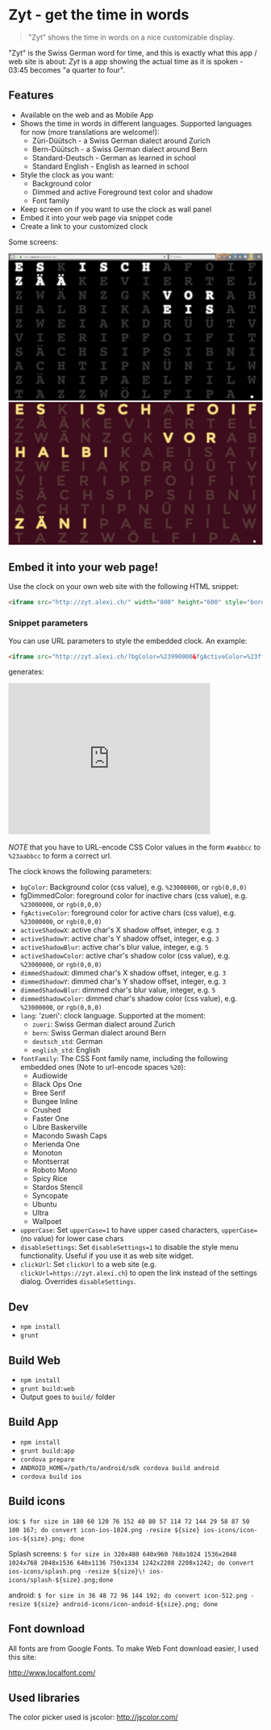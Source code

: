 Zyt - get the time in words
===========================

> "Zyt" shows the time in words on a nice customizable display.

"Zyt" is the Swiss German word for time, and this is exactly what this app / web site is about:
_Zyt_ is a app showing the actual time as it is spoken - 03:45 becomes "a quarter to four".

Features
-----------

* Available on the web and as Mobile App
* Shows the time in words in different languages. Supported languages for now (more translations are welcome!):
  * Züri-Düütsch - a Swiss German dialect around Zurich
  * Bern-Düütsch - a Swiss German dialect around Bern
  * Standard-Deutsch - German as learned in school
  * Standard English - English as learned in school
* Style the clock as you want:
  * Background color
  * Dimmed and active Foreground text color and shadow
  * Font family
* Keep screen on if you want to use the clock as wall panel
* Embed it into your web page via snippet code
* Create a link to your customized clock

Some screens:

![First Screenshot](./2016-08-08-u07ny.png)
![2nd Screenshot](./2016-08-10-9d9fa.png)

Embed it into your web page!
----------------------------

Use the clock on your own web site with the following HTML snippet:

```html
<iframe src="http://zyt.alexi.ch/" width="800" height="600" style="border:none" ></iframe>
```

### Snippet parameters

You can use URL parameters to style the embedded clock. An example:

```html
<iframe src="http://zyt.alexi.ch/?bgColor=%23990000&fgActiveColor=%23ff0000&activeShadowColor=rgba(55,255,0,0.8)" width="400" height="300" style="border:none" ></iframe>
```

generates:

<iframe src="http://zyt.alexi.ch/?bgColor=%23990000&fgActiveColor=%23ff0000&activeShadowColor=rgba(55,255,0,0.8)" width="400" height="300" style="border:none" ></iframe>


*NOTE* that you have to URL-encode CSS Color values in the form `#aabbcc` to `%23aabbcc` to form a correct url.

The clock knows the following parameters:

* `bgColor`: Background color (css value), e.g. `%23000000`, or `rgb(0,0,0)`
* fgDimmedColor: foreground color for inactive chars (css value), e.g. `%23000000`, or `rgb(0,0,0)`
* `fgActiveColor`: foreground color for active chars (css value), e.g. `%23000000`, or `rgb(0,0,0)`
* `activeShadowX`: active char's X shadow offset, integer, e.g. `3`
* `activeShadowY`: active char's Y shadow offset, integer, e.g. `3`
* `activeShadowBlur`: active char's blur value, integer, e.g. `5`
* `activeShadowColor`: active char's shadow color (css value), e.g. `%23000000`, or `rgb(0,0,0)`
* `dimmedShadowX`: dimmed char's X shadow offset, integer, e.g. `3`
* `dimmedShadowY`: dimmed char's Y shadow offset, integer, e.g. `3`
* `dimmedShadowBlur`: dimmed char's blur value, integer, e.g. `5`
* `dimmedShadowColor`: dimmed char's shadow color (css value), e.g. `%23000000`, or `rgb(0,0,0)`
* `lang`: 'zueri': clock language. Supported at the moment:
  * `zueri`: Swiss German dialect around Zurich
  * `bern`: Swiss German dialect around Bern
  * `deutsch_std`: German
  * `english_std`: English
* `fontFamily`: The CSS Font family name, including the following embedded ones (Note to url-encode spaces `%20`):
  * Audiowide
  * Black Ops One
  * Bree Serif
  * Bungee Inline
  * Crushed
  * Faster One
  * Libre Baskerville
  * Macondo Swash Caps
  * Merienda One
  * Monoton
  * Montserrat
  * Roboto Mono
  * Spicy Rice
  * Stardos Stencil
  * Syncopate
  * Ubuntu
  * Ultra
  * Wallpoet
* `upperCase`: Set `upperCase=1` to have upper cased characters, `upperCase=` (no value) for lower case chars
* `disableSettings`: Set `disableSettings=1` to disable the style menu functionality. Useful if you use it as web site widget.
* `clickUrl`: Set `clickUrl` to a web site (e.g. `clickUrl=https://zyt.alexi.ch`) to open the link instead of the settings dialog. Overrides `disableSettings`.

Dev
---

* `npm install`
* `grunt`

Build Web
---------

* `npm install`
* `grunt build:web`
* Output goes to `build/` folder

Build App
---------

* `npm install`
* `grunt build:app`
* `cordova prepare`
* `ANDROID_HOME=/path/to/android/sdk cordova build android`
* `cordova build ios`


Build icons
-----------
ios:
`$ for size in 180 60 120 76 152 40 80 57 114 72 144 29 58 87 50 100 167; do convert icon-ios-1024.png -resize ${size} ios-icons/icon-ios-${size}.png; done`

Splash screens:
`$ for size in 320x480 640x960 768x1024 1536x2048 1024x768 2048x1536 640x1136 750x1334 1242x2208 2208x1242; do convert ios-icons/splash.png -resize ${size}\! ios-icons/splash-${size}.png;done`


android:
`$ for size in 36 48 72 96 144 192; do convert icon-512.png -resize ${size} android-icons/icon-andoid-${size}.png; done`

Font download
-------------

All fonts are from Google Fonts. To make Web Font download easier, I used this site:

http://www.localfont.com/

Used libraries
--------------

The color picker used is jscolor: http://jscolor.com/
